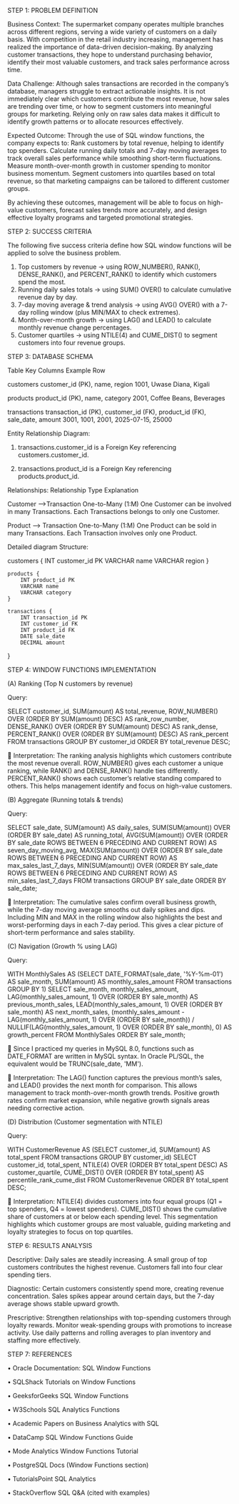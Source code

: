 STEP 1: PROBLEM DEFINITION

Business Context:
The supermarket company operates multiple branches across different regions, serving a wide variety of customers on a daily basis. With competition in the retail industry increasing, management has realized the importance of data-driven decision-making. By analyzing customer transactions, they hope to understand purchasing behavior, identify their most valuable customers, and track sales performance across time.

Data Challenge:
Although sales transactions are recorded in the company’s database, managers struggle to extract actionable insights. It is not immediately clear which customers contribute the most revenue, how sales are trending over time, or how to segment customers into meaningful groups for marketing. Relying only on raw sales data makes it difficult to identify growth patterns or to allocate resources effectively.

Expected Outcome:
Through the use of SQL window functions, the company expects to:
Rank customers by total revenue, helping to identify top spenders.
Calculate running daily totals and 7-day moving averages to track overall sales performance while smoothing short-term fluctuations.
Measure month-over-month growth in customer spending to monitor business momentum.
Segment customers into quartiles based on total revenue, so that marketing campaigns can be tailored to different customer groups.

By achieving these outcomes, management will be able to focus on high-value customers, forecast sales trends more accurately, and design effective loyalty programs and targeted promotional strategies.

STEP 2: SUCCESS CRITERIA

The following five success criteria define how SQL window functions will be applied to solve the business problem.

1.	Top customers by revenue → using ROW_NUMBER(), RANK(), DENSE_RANK(), and PERCENT_RANK() to identify which customers spend the most.
2.	Running daily sales totals → using SUM() OVER() to calculate cumulative revenue day by day.
3.	7-day moving average & trend analysis → using AVG() OVER() with a 7-day rolling window (plus MIN/MAX to check extremes).
4.	Month-over-month growth → using LAG() and LEAD() to calculate monthly revenue change percentages.
5.	Customer quartiles → using NTILE(4) and CUME_DIST() to segment 
customers into four revenue groups.

STEP 3: DATABASE SCHEMA

Table	                                                Key Columns	                                                                                   Example Row

customers	                                  customer_id (PK), name, region	                                                             1001, Uwase Diana, Kigali

products	                                 product_id (PK), name, category                        	                                     2001, Coffee Beans, Beverages

transactions	                            transaction_id (PK), customer_id (FK), product_id (FK), sale_date, amount	                   3001, 1001, 2001, 2025-07-15, 25000


Entity Relationship Diagram:

1.	transactions.customer_id is a Foreign Key referencing
customers.customer_id.

3.	transactions.product_id is a Foreign Key referencing
products.product_id.

Relationships:
Relationship	                                                                  Type	                                                   Explanation

Customer  -->Transaction                                               	One-to-Many (1:M)	                                                  One Customer can be involved in many Transactions. Each Transactions belongs to only one Customer.

Product  --> Transaction	                                              One-to-Many (1:M)                     One Product can be sold in many Transactions. Each Transaction involves only one Product. 

Detailed diagram Structure:



  
  
  customers {
       INT customer_id PK
        VARCHAR name
        VARCHAR region
    }
    
    products {
        INT product_id PK
        VARCHAR name
        VARCHAR category
    }
    
    transactions {
        INT transaction_id PK
        INT customer_id FK
        INT product_id FK
        DATE sale_date
        DECIMAL amount
  }
  

STEP 4: WINDOW FUNCTIONS IMPLEMENTATION

(A)	Ranking (Top N customers by revenue)

Query:

SELECT customer_id, SUM(amount) AS total_revenue, ROW_NUMBER() OVER (ORDER BY SUM(amount) DESC) AS rank_row_number, DENSE_RANK() OVER (ORDER BY SUM(amount) DESC) AS rank_dense, PERCENT_RANK() OVER (ORDER BY SUM(amount) DESC) AS rank_percent FROM transactions GROUP BY customer_id ORDER BY total_revenue DESC;

	Interpretation: The ranking analysis highlights which customers contribute the most revenue overall. ROW_NUMBER() gives each customer a unique ranking, while RANK() and DENSE_RANK() handle ties differently. PERCENT_RANK() shows each customer’s relative standing compared to others. This helps management identify and focus on high-value customers.

(B)	Aggregate (Running totals & trends)

Query:

SELECT sale_date, SUM(amount) AS daily_sales, SUM(SUM(amount)) OVER (ORDER BY sale_date) AS running_total, AVG(SUM(amount)) OVER (ORDER BY sale_date  ROWS BETWEEN 6 PRECEDING AND CURRENT ROW) AS seven_day_moving_avg, MAX(SUM(amount)) OVER (ORDER BY sale_date ROWS BETWEEN 6 PRECEDING AND CURRENT ROW) AS max_sales_last_7_days, MIN(SUM(amount)) OVER (ORDER BY sale_date ROWS BETWEEN 6 PRECEDING AND CURRENT ROW) AS min_sales_last_7_days FROM transactions GROUP BY sale_date ORDER BY sale_date;
 
	Interpretation: The cumulative sales confirm overall business growth, while the 7-day moving average smooths out daily spikes and dips. Including MIN and MAX in the rolling window also highlights the best and worst-performing days in each 7-day period. This gives a clear picture of short-term performance and sales stability.

(C)	Navigation (Growth % using LAG)

Query:

WITH MonthlySales AS (SELECT  DATE_FORMAT(sale_date, '%Y-%m-01') AS sale_month,        SUM(amount) AS monthly_sales_amount    FROM transactions   GROUP BY 1) SELECT sale_month, monthly_sales_amount, LAG(monthly_sales_amount, 1) OVER (ORDER BY sale_month) AS previous_month_sales, LEAD(monthly_sales_amount, 1) OVER (ORDER BY sale_month) AS next_month_sales, (monthly_sales_amount - LAG(monthly_sales_amount, 1) OVER (ORDER BY sale_month))     / NULLIF(LAG(monthly_sales_amount, 1) OVER (ORDER BY sale_month), 0) AS growth_percent FROM  MonthlySales ORDER BY sale_month;

	Since I practiced my queries in MySQL 8.0, functions such as DATE_FORMAT are written in MySQL syntax. In Oracle PL/SQL, the equivalent would be TRUNC(sale_date, 'MM').
 
	Interpretation: The LAG() function captures the previous month’s sales, and LEAD() provides the next month for comparison. This allows management to track month-over-month growth trends. Positive growth rates confirm market expansion, while negative growth signals areas needing corrective action.

(D)	Distribution (Customer segmentation with NTILE)

Query:

WITH CustomerRevenue AS (SELECT  customer_id, SUM(amount) AS total_spent FROM  transactions    GROUP BY  customer_id) SELECT customer_id, total_spent, NTILE(4) OVER (ORDER BY total_spent DESC) AS customer_quartile, CUME_DIST() OVER (ORDER BY total_spent) AS percentile_rank_cume_dist FROM CustomerRevenue ORDER BY total_spent DESC;

	Interpretation: NTILE(4) divides customers into four equal groups (Q1 = top spenders, Q4 = lowest spenders). CUME_DIST() shows the cumulative share of customers at or below each spending level. This segmentation highlights which customer groups are most valuable, guiding marketing and loyalty strategies to focus on top quartiles.

STEP 6: RESULTS ANALYSIS

Descriptive:
Daily sales are steadily increasing. A small group of top customers contributes the highest revenue. Customers fall into four clear spending tiers.

Diagnostic:
Certain customers consistently spend more, creating revenue concentration. Sales spikes appear around certain days, but the 7-day average shows stable upward growth.

Prescriptive:
Strengthen relationships with top-spending customers through loyalty rewards. Monitor weak-spending groups with promotions to increase activity. Use daily patterns and rolling averages to plan inventory and staffing more effectively.

STEP 7: REFERENCES

•	Oracle Documentation: SQL Window Functions

•	SQLShack Tutorials on Window Functions

•	GeeksforGeeks SQL Window Functions

•	W3Schools SQL Analytics Functions

•	Academic Papers on Business Analytics with SQL

•	DataCamp SQL Window Functions Guide

•	Mode Analytics Window Functions Tutorial

•	PostgreSQL Docs (Window Functions section)

•	TutorialsPoint SQL Analytics

•	StackOverflow SQL Q&A (cited with examples)
